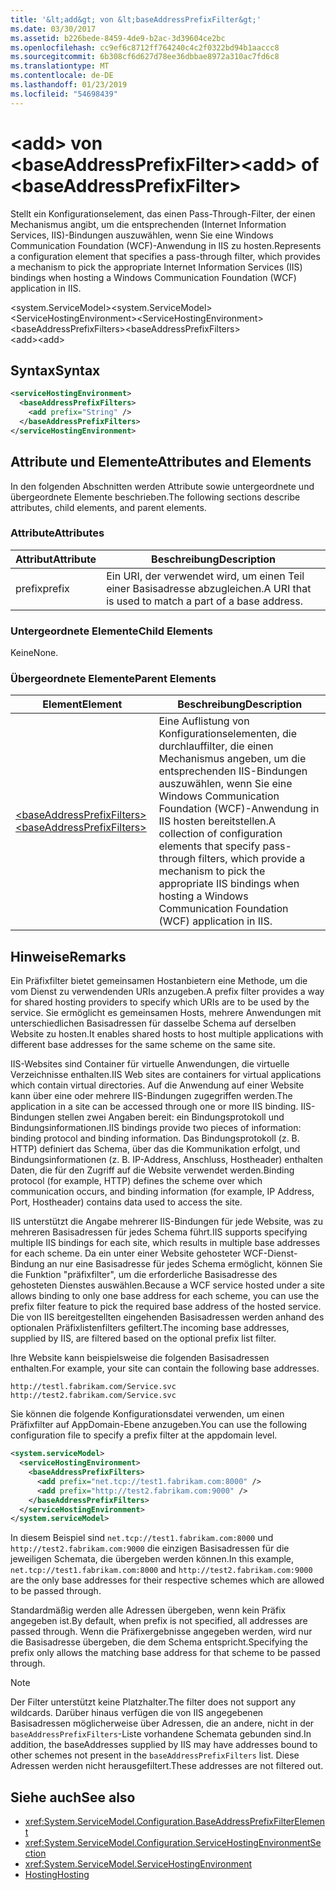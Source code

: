 ```yaml
---
title: '&lt;add&gt; von &lt;baseAddressPrefixFilter&gt;'
ms.date: 03/30/2017
ms.assetid: b226bede-8459-4de9-b2ac-3d39604ce2bc
ms.openlocfilehash: cc9ef6c8712ff764240c4c2f0322bd94b1aaccc8
ms.sourcegitcommit: 6b308cf6d627d78ee36dbbae8972a310ac7fd6c8
ms.translationtype: MT
ms.contentlocale: de-DE
ms.lasthandoff: 01/23/2019
ms.locfileid: "54698439"
---
```

# <a name="ltaddgt-of-ltbaseaddressprefixfiltergt"></a><span data-ttu-id="19f25-102">&lt;add&gt; von &lt;baseAddressPrefixFilter&gt;</span><span class="sxs-lookup"><span data-stu-id="19f25-102">&lt;add&gt; of &lt;baseAddressPrefixFilter&gt;</span></span>
<span data-ttu-id="19f25-103">Stellt ein Konfigurationselement, das einen Pass-Through-Filter, der einen Mechanismus angibt, um die entsprechenden (Internet Information Services, IIS)-Bindungen auszuwählen, wenn Sie eine Windows Communication Foundation (WCF)-Anwendung in IIS zu hosten.</span><span class="sxs-lookup"><span data-stu-id="19f25-103">Represents a configuration element that specifies a pass-through filter, which provides a mechanism to pick the appropriate Internet Information Services (IIS) bindings when hosting a Windows Communication Foundation (WCF) application in IIS.</span></span>  
  
 <span data-ttu-id="19f25-104">\<system.ServiceModel></span><span class="sxs-lookup"><span data-stu-id="19f25-104">\<system.ServiceModel></span></span>  
<span data-ttu-id="19f25-105">\<ServiceHostingEnvironment></span><span class="sxs-lookup"><span data-stu-id="19f25-105">\<ServiceHostingEnvironment></span></span>  
<span data-ttu-id="19f25-106">\<baseAddressPrefixFilters></span><span class="sxs-lookup"><span data-stu-id="19f25-106">\<baseAddressPrefixFilters></span></span>  
<span data-ttu-id="19f25-107">\<add></span><span class="sxs-lookup"><span data-stu-id="19f25-107">\<add></span></span>  
  
## <a name="syntax"></a><span data-ttu-id="19f25-108">Syntax</span><span class="sxs-lookup"><span data-stu-id="19f25-108">Syntax</span></span>  
  
```xml  
<serviceHostingEnvironment>
  <baseAddressPrefixFilters>
    <add prefix="String" />
  </baseAddressPrefixFilters>
</serviceHostingEnvironment>
```  
  
## <a name="attributes-and-elements"></a><span data-ttu-id="19f25-109">Attribute und Elemente</span><span class="sxs-lookup"><span data-stu-id="19f25-109">Attributes and Elements</span></span>  
 <span data-ttu-id="19f25-110">In den folgenden Abschnitten werden Attribute sowie untergeordnete und übergeordnete Elemente beschrieben.</span><span class="sxs-lookup"><span data-stu-id="19f25-110">The following sections describe attributes, child elements, and parent elements.</span></span>  
  
### <a name="attributes"></a><span data-ttu-id="19f25-111">Attribute</span><span class="sxs-lookup"><span data-stu-id="19f25-111">Attributes</span></span>  
  
|<span data-ttu-id="19f25-112">Attribut</span><span class="sxs-lookup"><span data-stu-id="19f25-112">Attribute</span></span>|<span data-ttu-id="19f25-113">Beschreibung</span><span class="sxs-lookup"><span data-stu-id="19f25-113">Description</span></span>|  
|---------------|-----------------|  
|<span data-ttu-id="19f25-114">prefix</span><span class="sxs-lookup"><span data-stu-id="19f25-114">prefix</span></span>|<span data-ttu-id="19f25-115">Ein URI, der verwendet wird, um einen Teil einer Basisadresse abzugleichen.</span><span class="sxs-lookup"><span data-stu-id="19f25-115">A URI that is used to match a part of a base address.</span></span>|  
  
### <a name="child-elements"></a><span data-ttu-id="19f25-116">Untergeordnete Elemente</span><span class="sxs-lookup"><span data-stu-id="19f25-116">Child Elements</span></span>  
 <span data-ttu-id="19f25-117">Keine</span><span class="sxs-lookup"><span data-stu-id="19f25-117">None.</span></span>  
  
### <a name="parent-elements"></a><span data-ttu-id="19f25-118">Übergeordnete Elemente</span><span class="sxs-lookup"><span data-stu-id="19f25-118">Parent Elements</span></span>  
  
|<span data-ttu-id="19f25-119">Element</span><span class="sxs-lookup"><span data-stu-id="19f25-119">Element</span></span>|<span data-ttu-id="19f25-120">Beschreibung</span><span class="sxs-lookup"><span data-stu-id="19f25-120">Description</span></span>|  
|-------------|-----------------|  
|[<span data-ttu-id="19f25-121">\<baseAddressPrefixFilters></span><span class="sxs-lookup"><span data-stu-id="19f25-121">\<baseAddressPrefixFilters></span></span>](../../../../../docs/framework/configure-apps/file-schema/wcf/baseaddressprefixfilters.md)|<span data-ttu-id="19f25-122">Eine Auflistung von Konfigurationselementen, die durchlauffilter, die einen Mechanismus angeben, um die entsprechenden IIS-Bindungen auszuwählen, wenn Sie eine Windows Communication Foundation (WCF)-Anwendung in IIS hosten bereitstellen.</span><span class="sxs-lookup"><span data-stu-id="19f25-122">A collection of configuration elements that specify pass-through filters, which provide a mechanism to pick the appropriate IIS bindings when hosting a Windows Communication Foundation (WCF) application in IIS.</span></span>|  
  
## <a name="remarks"></a><span data-ttu-id="19f25-123">Hinweise</span><span class="sxs-lookup"><span data-stu-id="19f25-123">Remarks</span></span>  
 <span data-ttu-id="19f25-124">Ein Präfixfilter bietet gemeinsamen Hostanbietern eine Methode, um die vom Dienst zu verwendenden URIs anzugeben.</span><span class="sxs-lookup"><span data-stu-id="19f25-124">A prefix filter provides a way for shared hosting providers to specify which URIs are to be used by the service.</span></span> <span data-ttu-id="19f25-125">Sie ermöglicht es gemeinsamen Hosts, mehrere Anwendungen mit unterschiedlichen Basisadressen für dasselbe Schema auf derselben Website zu hosten.</span><span class="sxs-lookup"><span data-stu-id="19f25-125">It enables shared hosts to host multiple applications with different base addresses for the same scheme on the same site.</span></span>  
  
 <span data-ttu-id="19f25-126">IIS-Websites sind Container für virtuelle Anwendungen, die virtuelle Verzeichnisse enthalten.</span><span class="sxs-lookup"><span data-stu-id="19f25-126">IIS Web sites are containers for virtual applications which contain virtual directories.</span></span> <span data-ttu-id="19f25-127">Auf die Anwendung auf einer Website kann über eine oder mehrere IIS-Bindungen zugegriffen werden.</span><span class="sxs-lookup"><span data-stu-id="19f25-127">The application in a site can be accessed through one or more IIS binding.</span></span> <span data-ttu-id="19f25-128">IIS-Bindungen stellen zwei Angaben bereit: ein Bindungsprotokoll und Bindungsinformationen.</span><span class="sxs-lookup"><span data-stu-id="19f25-128">IIS bindings provide two pieces of information: binding protocol and binding information.</span></span> <span data-ttu-id="19f25-129">Das Bindungsprotokoll (z.&#160;B. HTTP) definiert das Schema, über das die Kommunikation erfolgt, und Bindungsinformationen (z.&#160;B. IP-Address, Anschluss, Hostheader) enthalten Daten, die für den Zugriff auf die Website verwendet werden.</span><span class="sxs-lookup"><span data-stu-id="19f25-129">Binding protocol (for example, HTTP) defines the scheme over which communication occurs, and binding information (for example, IP Address, Port, Hostheader) contains data used to access the site.</span></span>  
  
 <span data-ttu-id="19f25-130">IIS unterstützt die Angabe mehrerer IIS-Bindungen für jede Website, was zu mehreren Basisadressen für jedes Schema führt.</span><span class="sxs-lookup"><span data-stu-id="19f25-130">IIS supports specifying multiple IIS bindings for each site, which results in multiple base addresses for each scheme.</span></span> <span data-ttu-id="19f25-131">Da ein unter einer Website gehosteter WCF-Dienst-Bindung an nur eine Basisadresse für jedes Schema ermöglicht, können Sie die Funktion "präfixfilter", um die erforderliche Basisadresse des gehosteten Dienstes auswählen.</span><span class="sxs-lookup"><span data-stu-id="19f25-131">Because a WCF service hosted under a site allows binding to only one base address for each scheme, you can use the prefix filter feature to pick the required base address of the hosted service.</span></span> <span data-ttu-id="19f25-132">Die von IIS bereitgestellten eingehenden Basisadressen werden anhand des optionalen Präfixlistenfilters gefiltert.</span><span class="sxs-lookup"><span data-stu-id="19f25-132">The incoming base addresses, supplied by IIS, are filtered based on the optional prefix list filter.</span></span>  
  
 <span data-ttu-id="19f25-133">Ihre Website kann beispielsweise die folgenden Basisadressen enthalten.</span><span class="sxs-lookup"><span data-stu-id="19f25-133">For example, your site can contain the following base addresses.</span></span>  
  
```  
http://testl.fabrikam.com/Service.svc  
http://test2.fabrikam.com/Service.svc  
```  
  
 <span data-ttu-id="19f25-134">Sie können die folgende Konfigurationsdatei verwenden, um einen Präfixfilter auf AppDomain-Ebene anzugeben.</span><span class="sxs-lookup"><span data-stu-id="19f25-134">You can use the following configuration file to specify a prefix filter at the appdomain level.</span></span>  
  
```xml  
<system.serviceModel>
  <serviceHostingEnvironment>
    <baseAddressPrefixFilters>
      <add prefix="net.tcp://test1.fabrikam.com:8000" />
      <add prefix="http://test2.fabrikam.com:9000" />
    </baseAddressPrefixFilters>
  </serviceHostingEnvironment>
</system.serviceModel>
```  
  
 <span data-ttu-id="19f25-135">In diesem Beispiel sind `net.tcp://test1.fabrikam.com:8000` und `http://test2.fabrikam.com:9000` die einzigen Basisadressen für die jeweiligen Schemata, die übergeben werden können.</span><span class="sxs-lookup"><span data-stu-id="19f25-135">In this example, `net.tcp://test1.fabrikam.com:8000` and `http://test2.fabrikam.com:9000` are the only base addresses for their respective schemes which are allowed to be passed through.</span></span>  
  
 <span data-ttu-id="19f25-136">Standardmäßig werden alle Adressen übergeben, wenn kein Präfix angegeben ist.</span><span class="sxs-lookup"><span data-stu-id="19f25-136">By default, when prefix is not specified, all addresses are passed through.</span></span> <span data-ttu-id="19f25-137">Wenn die Präfixergebnisse angegeben werden, wird nur die Basisadresse übergeben, die dem Schema entspricht.</span><span class="sxs-lookup"><span data-stu-id="19f25-137">Specifying the prefix only allows the matching base address for that scheme to be passed through.</span></span>  
  
> [!NOTE]
>  <span data-ttu-id="19f25-138">Der Filter unterstützt keine Platzhalter.</span><span class="sxs-lookup"><span data-stu-id="19f25-138">The filter does not support any wildcards.</span></span> <span data-ttu-id="19f25-139">Darüber hinaus verfügen die von IIS angegebenen Basisadressen möglicherweise über Adressen, die an andere, nicht in der `baseAddressPrefixFilters`-Liste vorhandene Schemata gebunden sind.</span><span class="sxs-lookup"><span data-stu-id="19f25-139">In addition, the baseAddresses supplied by IIS may have addresses bound to other schemes not present in the `baseAddressPrefixFilters` list.</span></span> <span data-ttu-id="19f25-140">Diese Adressen werden nicht herausgefiltert.</span><span class="sxs-lookup"><span data-stu-id="19f25-140">These addresses are not filtered out.</span></span>  
  
## <a name="see-also"></a><span data-ttu-id="19f25-141">Siehe auch</span><span class="sxs-lookup"><span data-stu-id="19f25-141">See also</span></span>
- <xref:System.ServiceModel.Configuration.BaseAddressPrefixFilterElement>
- <xref:System.ServiceModel.Configuration.ServiceHostingEnvironmentSection>
- <xref:System.ServiceModel.ServiceHostingEnvironment>
- [<span data-ttu-id="19f25-142">Hosting</span><span class="sxs-lookup"><span data-stu-id="19f25-142">Hosting</span></span>](../../../../../docs/framework/wcf/feature-details/hosting.md)
